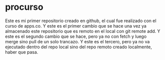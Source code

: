 # procurso
Este es mi primer repositorio creado en github, el cual fue realizado con el curso de apps.co.
Y este es el primer cambio que se hace una vez ya almacenado este repositorio que es remoto en el local con git remote add.
Y este es el segundo cambio que se hace, pero ya no con fetch y luego merge sino pull de un solo trancazo.
Y este es el tercero, pero ya no va ejecutado dentro del repo local sino del repo remoto creado localmente, haber que pasa.
